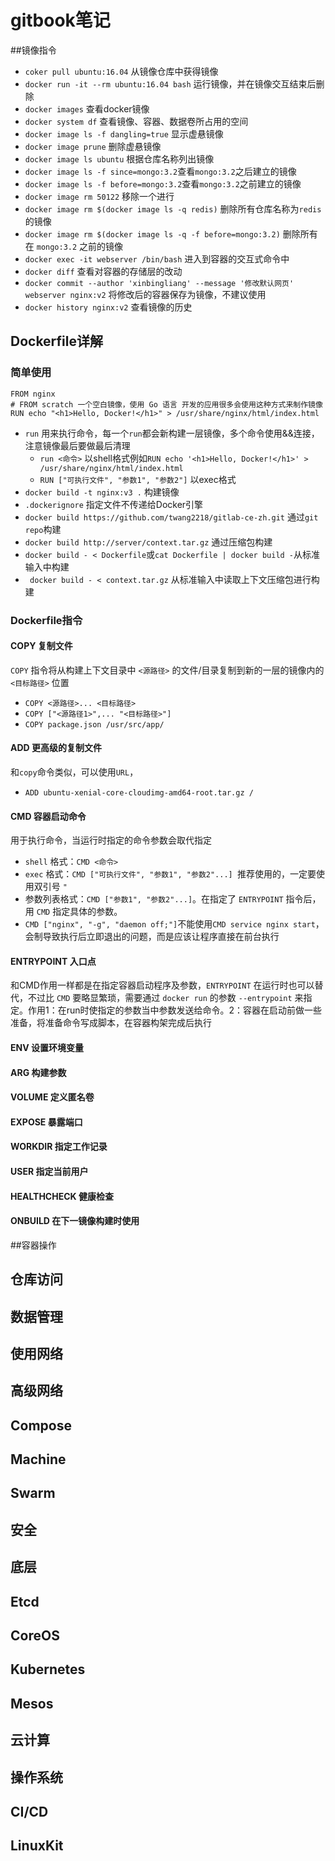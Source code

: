 # gitbook笔记

##镜像指令

* `coker pull ubuntu:16.04` 从镜像仓库中获得镜像
* `docker run -it --rm ubuntu:16.04 bash` 运行镜像，并在镜像交互结束后删除
* `docker images` 查看docker镜像
* `docker system df` 查看镜像、容器、数据卷所占用的空间
* `docker image ls -f dangling=true` 显示虚悬镜像
* `docker image prune` 删除虚悬镜像
* `docker image ls ubuntu` 根据仓库名称列出镜像
* `docker image ls -f since=mongo:3.2`查看`mongo:3.2`之后建立的镜像
* `docker image ls -f before=mongo:3.2`查看`mongo:3.2`之前建立的镜像
* `docker image rm 50122` 移除一个进行
* `docker image rm $(docker image ls -q redis)` 删除所有仓库名称为`redis`的镜像
* `docker image rm $(docker image ls -q -f before=mongo:3.2)` 删除所有在 `mongo:3.2` 之前的镜像
* `docker exec -it webserver /bin/bash` 进入到容器的交互式命令中
* `docker diff` 查看对容器的存储层的改动
* `docker commit --author 'xinbingliang' --message '修改默认网页' webserver nginx:v2` 将修改后的容器保存为镜像，不建议使用
* `docker history nginx:v2` 查看镜像的历史

## Dockerfile详解

### 简单使用

```shell
FROM nginx
# FROM scratch 一个空白镜像，使用 Go 语言 开发的应用很多会使用这种方式来制作镜像
RUN echo "<h1>Hello, Docker!</h1>" > /usr/share/nginx/html/index.html
```

* `run` 用来执行命令，每一个`run`都会新构建一层镜像，多个命令使用&&连接，注意镜像最后要做最后清理
  * `run <命令>` 以shell格式例如`RUN echo '<h1>Hello, Docker!</h1>' > /usr/share/nginx/html/index.html`
  * `RUN ["可执行文件", "参数1", "参数2"]` 以exec格式
* `docker build -t nginx:v3 .` 构建镜像
* `.dockerignore`  指定文件不传递给Docker引擎
* `docker build https://github.com/twang2218/gitlab-ce-zh.git` 通过`git repo`构建
* `docker build http://server/context.tar.gz` 通过压缩包构建
* `docker build - < Dockerfile`或`cat Dockerfile | docker build -`从标准输入中构建
* ` docker build - < context.tar.gz` 从标准输入中读取上下文压缩包进行构建

### Dockerfile指令

#### COPY 复制文件

`COPY` 指令将从构建上下文目录中 `<源路径>` 的文件/目录复制到新的一层的镜像内的 `<目标路径>` 位置

* `COPY <源路径>... <目标路径>`
* `COPY ["<源路径1>",... "<目标路径>"]`
* `COPY package.json /usr/src/app/`

#### ADD 更高级的复制文件

和`copy`命令类似，可以使用`URL`，

* `ADD ubuntu-xenial-core-cloudimg-amd64-root.tar.gz /` 

#### CMD 容器启动命令

用于执行命令，当运行时指定的命令参数会取代指定

- `shell` 格式：`CMD <命令>`
- `exec` 格式：`CMD ["可执行文件", "参数1", "参数2"...] `推荐使用的，一定要使用双引号 `"`
- 参数列表格式：`CMD ["参数1", "参数2"...]`。在指定了 `ENTRYPOINT` 指令后，用 `CMD` 指定具体的参数。
- `CMD ["nginx", "-g", "daemon off;"]`不能使用`CMD service nginx start`，会制导致执行后立即退出的问题，而是应该让程序直接在前台执行

#### ENTRYPOINT 入口点

和CMD作用一样都是在指定容器启动程序及参数，`ENTRYPOINT` 在运行时也可以替代，不过比 `CMD` 要略显繁琐，需要通过 `docker run` 的参数 `--entrypoint` 来指定。作用1：在run时使指定的参数当中参数发送给命令。2：容器在启动前做一些准备，将准备命令写成脚本，在容器构架完成后执行

#### ENV 设置环境变量

#### ARG 构建参数

#### VOLUME 定义匿名卷

#### EXPOSE 暴露端口

#### WORKDIR 指定工作记录

#### USER 指定当前用户

#### HEALTHCHECK 健康检查

#### ONBUILD 在下一镜像构建时使用 







##容器操作

## 仓库访问

## 数据管理

## 使用网络

## 高级网络

## Compose

## Machine

## Swarm

## 安全

## 底层

## Etcd

## CoreOS

## Kubernetes

## Mesos

## 云计算

## 操作系统

## CI/CD

## LinuxKit

